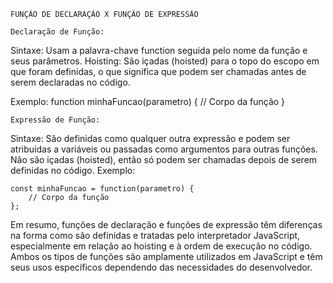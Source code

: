     FUNÇÃO DE DECLARAÇÃO X FUNÇÃO DE EXPRESSÃO

    Declaração de Função:

Sintaxe: Usam a palavra-chave function seguida pelo nome da função e seus parâmetros.
Hoisting: São içadas (hoisted) para o topo do escopo em que foram definidas, o que significa que podem ser chamadas antes de serem declaradas no código.

Exemplo:
    function minhaFuncao(parametro) {
        // Corpo da função
    }


    Expressão de Função:

Sintaxe: São definidas como qualquer outra expressão e podem ser atribuídas a variáveis ou passadas como argumentos para outras funções.
Não são içadas (hoisted), então só podem ser chamadas depois de serem definidas no código.
Exemplo:

    const minhaFuncao = function(parametro) {
        // Corpo da função
    };


Em resumo, funções de declaração e funções de expressão têm diferenças na forma como são definidas e tratadas pelo interpretador JavaScript, especialmente em relação ao hoisting e à ordem de execução no código. Ambos os tipos de funções são amplamente utilizados em JavaScript e têm seus usos específicos dependendo das necessidades do desenvolvedor.